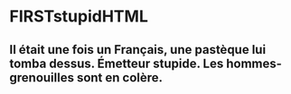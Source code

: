 # FIRSTstupidHTML
## Il était une fois un Français, une pastèque lui tomba dessus. Émetteur stupide. Les hommes-grenouilles sont en colère.
